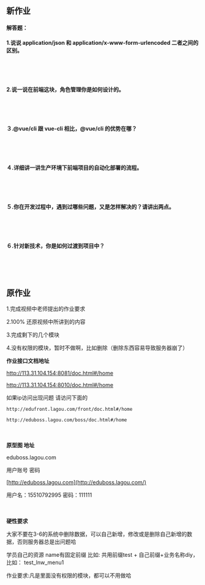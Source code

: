 ## 新作业

#### 解答题：

**1.说说 application/json 和 application/x-www-form-urlencoded 二者之间的区别。**

　

　

**2.说一说在前端这块，角色管理你是如何设计的。**

　

　

**３.@vue/cli 跟 vue-cli 相比，@vue/cli 的优势在哪？**

　

　

**４.详细讲一讲生产环境下前端项目的自动化部署的流程。**

　

　

**５.你在开发过程中，遇到过哪些问题，又是怎样解决的？请讲出两点。**

　

　

**６.针对新技术，你是如何过渡到项目中？**

　

　



## 原作业

1.完成视频中老师提出的作业要求

2.100% 还原视频中所讲到的内容

3.完成剩下的几个模块

4.没有权限的模块，暂时不做啊，比如删除（删除东西容易导致服务器崩了）



**作业接口文档地址**

http://113.31.104.154:8081/doc.html#/home

http://113.31.104.154:8010/doc.html#/home

如果ip访问出现问题 请访问下面的

```
http://edufront.lagou.com/front/doc.html#/home
```

```
http://eduboss.lagou.com/boss/doc.html#/home
```

　

**原型图 地址**

eduboss.lagou.com

用户账号 密码

[http://eduboss.lagou.com](http://eduboss.lagou.com/)

用户名：15510792995     密码：111111

　

**硬性要求**

大家不要在3-6的系统中删除数据，可以自己新增，修改或是删除自己新增的数据，否则服务器总是出问题哈

学员自己的资源 name有固定前缀 比如: 共用前缀test + 自己前缀+业务名称diy， 比如： test_lnw_menu1

作业要求:凡是里面没有权限的模块，都可以不用做哈
